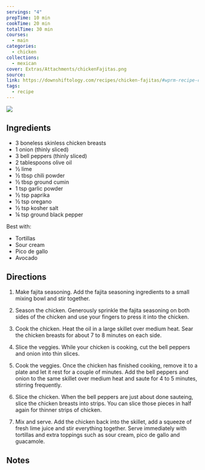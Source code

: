```yaml
---
servings: "4"
prepTime: 10 min
cookTime: 20 min
totalTime: 30 min
courses:
  - main
categories:
  - chicken
collections:
  - mexican
cover: Extras/Attachments/chickenFajitas.png
source:
link: https://downshiftology.com/recipes/chicken-fajitas/#wprm-recipe-container-39654
tags:
  - recipe
---
```


![](Extras/Attachments/chickenFajitas.png)


## Ingredients

- 3 boneless skinless chicken breasts
- 1 onion (thinly sliced)
- 3 bell peppers (thinly sliced)
- 2 tablespoons olive oil
- ½ lime
- ½ tbsp chili powder
- ½ tbsp ground cumin
- 1 tsp garlic powder
- ½ tsp paprika
- ½ tsp oregano
- ½ tsp kosher salt
- ¼ tsp ground black pepper

Best with:
- Tortillas
- Sour cream
- Pico de gallo
- Avocado


## Directions

1. Make fajita seasoning. Add the fajita seasoning ingredients to a small mixing bowl and stir together.

2. Season the chicken. Generously sprinkle the fajita seasoning on both sides of the chicken and use your fingers to press it into the chicken.

3. Cook the chicken. Heat the oil in a large skillet over medium heat. Sear the chicken breasts for about 7 to 8 minutes on each side.

4. Slice the veggies. While your chicken is cooking, cut the bell peppers and onion into thin slices.

5. Cook the veggies. Once the chicken has finished cooking, remove it to a plate and let it rest for a couple of minutes. Add the bell peppers and onion to the same skillet over medium heat and saute for 4 to 5 minutes, stirring frequently.

6. Slice the chicken. When the bell peppers are just about done sauteing, slice the chicken breasts into strips. You can slice those pieces in half again for thinner strips of chicken.

7. Mix and serve. Add the chicken back into the skillet, add a squeeze of fresh lime juice and stir everything together. Serve immediately with tortillas and extra toppings such as sour cream, pico de gallo and guacamole.


## Notes